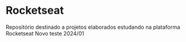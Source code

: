 # Rocketseat
Repositório destinado a projetos elaborados estudando na plataforma Rocketseat
Novo teste 2024/01

